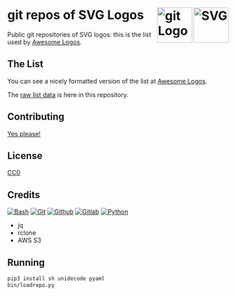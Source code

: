 # git repos of SVG Logos [<img alt="SVG" src="https://www.vectorlogo.zone/logos/w3_svg/w3_svg-icon.svg" height="80" align="right" />](https://www.awesomelogos.org/) [<img alt="git Logo" src="https://www.vectorlogo.zone/logos/git-scm/git-scm-icon.svg" height="80" align="right" />](https://www.awesomelogos.org/)

Public git repositories of SVG logos: this is the list used by [Awesome Logos](https://www.awesomelogos.org).

## The List

You can see a nicely formatted version of the list at [Awesome Logos](https://www.awesomelogos.org/sources/index.html).

The [raw list data](data/sources.yaml) is here in this repository.

## Contributing

[Yes please!](CONTRIBUTING.md)

## License

[CC0](LICENSE.txt)

## Credits

[![Bash](https://www.vectorlogo.zone/logos/gnu_bash/gnu_bash-ar21.svg)](https://www.gnu.org/software/bash/ "Scripting")
[![Git](https://www.vectorlogo.zone/logos/git-scm/git-scm-ar21.svg)](https://git-scm.com/ "Version control")
[![Github](https://www.vectorlogo.zone/logos/github/github-ar21.svg)](https://github.com/ "Git Repositories")
[![Gitlab](https://www.vectorlogo.zone/logos/gitlab/gitlab-ar21.svg)](https://about.gitlab.com/ "Git Repositories")
[![Python](https://www.vectorlogo.zone/logos/python/python-ar21.svg)](https://www.python.org/ "data load script")

* jq
* rclone
* AWS S3

## Running

```bash
pip3 install sh unidecode pyaml
bin/loadrepo.py
```
